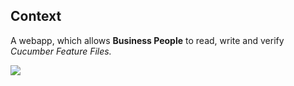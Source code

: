 ## Context

A webapp, which allows **Business People** to read, write and verify _Cucumber Feature Files._

![](embed:OefffSystemContextView)
